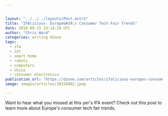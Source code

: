 ```yaml
---


layout: "../../../layouts/Post.astro"
title: "IFAlicious- Europe&#39;s Consumer Tech Fair Trends"
date: 2018-09-15 14:14:19 UTC
author: "Chris Ward"
categories: writing dzone
tags:
  - ifa
  - iot
  - smart home
  - robots
  - computers
  - china
  - consumer electronics
publication_url: "https://dzone.com/articles/ifalicious-europes-consumer-tech-fair-trends"
image: images/articles/10228482.jpeg

---
```

Want to hear what you missed at this yer's IFA event? Check out this post to learn more about Europe's consumer tech fair trends.

